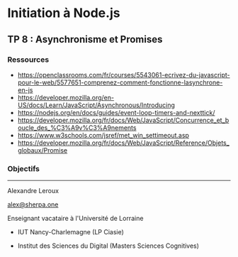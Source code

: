 # Initiation à Node.js

## TP 8 : Asynchronisme et Promises

### Ressources

- https://openclassrooms.com/fr/courses/5543061-ecrivez-du-javascript-pour-le-web/5577651-comprenez-comment-fonctionne-lasynchrone-en-js
- https://developer.mozilla.org/en-US/docs/Learn/JavaScript/Asynchronous/Introducing
- https://nodejs.org/en/docs/guides/event-loop-timers-and-nexttick/
- https://developer.mozilla.org/fr/docs/Web/JavaScript/Concurrence_et_boucle_des_%C3%A9v%C3%A9nements
- https://www.w3schools.com/jsref/met_win_settimeout.asp
- https://developer.mozilla.org/fr/docs/Web/JavaScript/Reference/Objets_globaux/Promise

### Objectifs

---

Alexandre Leroux

alex@sherpa.one

Enseignant vacataire à l'Université de Lorraine

- IUT Nancy-Charlemagne (LP Ciasie)

- Institut des Sciences du Digital (Masters Sciences Cognitives)
